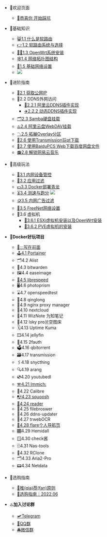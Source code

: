 - 🤖欢迎页面

  - [🎯恭喜你 开始踩坑](/README.md)
- 🗽基础知识
  - [😸1.1 什么是软路由](/baseKnowledge/Definition.md)
  - [👉1.2 软路由系统与选择](/baseKnowledge/RouterOS_choose.md)
  - [🧑‍💻1.3 OpenWrt系统安装](/baseKnowledge/OpenWrt_Installation.md)
  - [🕸1.4 网络拓扑图结构](/baseKnowledge/Net_map.md)
  - [🚁1.5 基础网络设置](/baseKnowledge/Network_settings.md)
  - [![](https://img.shields.io/badge/%E5%9B%BA%E4%BB%B6-%E6%8E%A8%E8%8D%90-orange)](/baseKnowledge/Router_OS.md)
- 🗼进阶指南

  - [🚗2.1 获取公网IP](/intermediate/GetPublicIP4.md)
  - 🚥2.2 DDNS外网访问
    - [🛫2.2.1 阿里云DDNS插件实现](/intermediate/DDNS实现外网访问.md)
    - [✈️2.2.2 动态DDNS插件实现](/intermediate/DDNS实现外网访问方法2.md)
  - [🗂2.3 Samba硬盘挂载](/intermediate/Samba硬盘挂载.md)
  - [♨️2.4 阿里云盘WebDAV挂载](/intermediate/阿里云盘WebDAV挂载.md)
  - [〽️2.5 拓展Overlay分区](/intermediate/拓展Overlay分区.md)
  - [📣2.6 使用Transmission玩pt下载](/intermediate/使用Transmission玩转pt下载.md)
  - [🎉2.7 使用BaiduPCS Web下载百度网盘文件](/intermediate/使用BaiduPCS.md)
  - [📻2.8 解锁网易云音乐](/intermediate/解锁网易云音乐.md)
- 🧱高级玩法
  - [📱3.1 内网设备管控](/advanced/内网设备管控.md)
  - [🧱3.2 应用过滤](/advanced/应用过滤.md)
  - [💵3.3 Docker部署青龙](/advanced/Docker部署青龙.md)
  - [⏳3.4 测速与跑分](/advanced/测速与跑分.md)
    [![](https://img.shields.io/badge/%E5%8A%A0%E8%A7%A3%E5%AF%86%E8%B7%91%E5%88%86-%E6%95%B0%E6%8D%AE%E5%BA%93-blue)](/高级玩法/测速与跑分datasheet.md)
  - [🪙3.5 内网广告过滤](/advanced/内网广告过滤.md)
  - [🚀3.5 FreeNet网络设置](/advanced/FreeNet网络设置.md)
  - 🚋3.6 虚拟机
    - [🚚3.6.1 ESXi虚拟机安装以及OpenWrt安装](/advanced/ESXI虚拟机的安装｜在ESXi中安装OpenWrt.md)
    - [🚛3.6.2 PVE虚拟机的安装](/advanced/PVE安装教程.md)
- **🐳Docker好玩项目**
  - [🥇:::写在前面](/Docker/docker_introduction.md)
  - [🕹4.1 Portainer](/Docker/portainer.md)
  - 🗂4.2 Alist 
  - 🔐4.3 bitwarden
  - 🖼4.4 easeimage
  - [🔖4.5 librespeed](/Docker/LibreSpeed.md)
  - 🖥4.6 photoprism
  - ⌛️4.7 openspeedtest
  - 💽4.8 qinglong
  - 🧱4.9 nginx proxy manager
  - 📡4.10 nextcloud
  - 📑4.11 WizNote 为知笔记
  - 📰4.12 lsky pro兰空图床
  - 🗓4.13 Uptime Kuma
  - 🎞4.14 jellyfin
  - 🧸4.15 2fauth
  - 🗳4.16 qbitorrent
  - 🗃4.17 transmission
  - 🖇4.18 snycthing
  - 🔍4.19 arang
  - 💿4.20 youtubedl
  - [🪗4.21 Immich:](https://github.com/immich-app/immich)
  - 📕4.22 Calibre
  - [📭4.23 squoosh](/Docker/squoosh.md)
  - [📖4.24 reader](https://github.com/hectorqin/reader)
  - 📁4.25 filebroswer
  - 🚦4.26 ddns-updater
  - 🧸4.27 trwebOCR
  - [🧰4.28 flare个人导航页](https://github.com/soulteary/docker-flare)
  - 🎛4.29 Hemidall
  - 🪟4.30 check酱
  - 🗄4.31 Nas-tools
  - 📎4.32 RClone
  - 🗂4.33 Aria2-Pro
  - 📟4.34 Netdata
  
- 🕋选购指南
  - [🙈推(qia)荐(fan)原则](/recommendation/推(qia)荐(fan)原则.md)
  - [🍻选购指南｜2022.06](/recommendation/2022.06推荐.md)


- ♨️**加入讨论群**
  - [🛩Telegram](/group/telegram.md)
  - [🚨QQ群](/group/qq.md)
  - [🚔微信群](/group/wechat.md)

